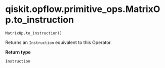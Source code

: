 # qiskit.opflow\.primitive\_ops.MatrixOp.to\_instruction

`MatrixOp.to_instruction()`

Returns an `Instruction` equivalent to this Operator.

**Return type**

`Instruction`
